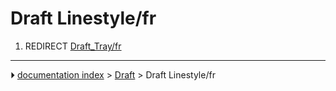 # Draft Linestyle/fr
1.  REDIRECT [Draft_Tray/fr](Draft_Tray/fr.md)



---
⏵ [documentation index](../README.md) > [Draft](Draft_Workbench.md) > Draft Linestyle/fr
